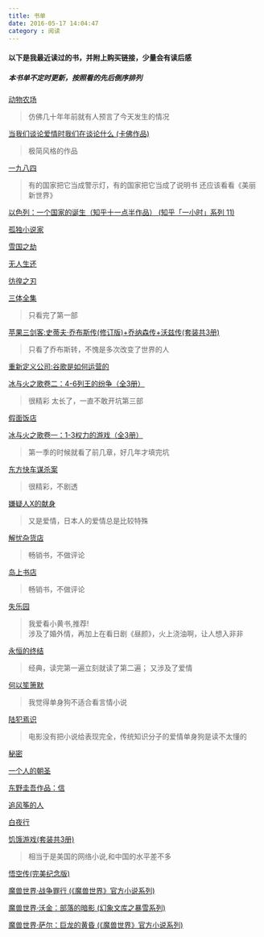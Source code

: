 ```yaml
---
title: 书单
date: 2016-05-17 14:04:47
category : 阅读
---
```


#### 以下是我最近读过的书，并附上购买链接，少量会有读后感  

##### 本书单不定时更新，按照看的先后倒序排列

[动物农场](https://www.amazon.cn/dp/B0099MSHJQ)  
> 仿佛几十年年前就有人预言了今天发生的情况

[当我们谈论爱情时我们在谈论什么 (卡佛作品)](https://www.amazon.cn/gp/product/B00EC431SI)   
> 极简风格的作品

[一九八四 ](https://www.amazon.cn/gp/product)
> 有的国家把它当成警示灯，有的国家把它当成了说明书
> 还应该看看《美丽新世界》  

[以色列：一个国家的诞生（知乎十一点半作品） (知乎「一小时」系列 11)](https://www.amazon.cn/gp/product/B01C30EMLC)  

[孤独小说家](https://www.amazon.cn/gp/product/B01D2G5HQ0)   

[雪国之劫](https://www.amazon.cn/gp/product/B00DGO8XLA)  

[无人生还](https://www.amazon.cn/gp/product/B00T2NGQW2)

[彷徨之刃](https://www.amazon.cn/gp/product/B0111G8BDO)

[三体全集](https://www.amazon.cn/gp/product/B00S4OK1ZS)
> 只看完了第一部

[苹果三剑客:史蒂夫·乔布斯传(修订版)+乔纳森传+沃兹传(套装共3册)](https://www.amazon.cn/gp/product/B00Q3TQMDG)
> 只看了乔布斯转，不愧是多次改变了世界的人

[重新定义公司:谷歌是如何运营的](https://www.amazon.cn/gp/product/B0156DEYQQ)

[冰与火之歌卷二：4-6列王的纷争（全3册）](https://www.amazon.cn/gp/product/B00KYEFUTI)  
>很精彩
>太长了，一直不敢开坑第三部

[假面饭店](https://www.amazon.cn/gp/product/B00J53P6PC)  

[冰与火之歌卷一：1-3权力的游戏（全3册）](https://www.amazon.cn/gp/product/B00KYEFUZC)  
>第一季的时候就看了前几章，好几年才填完坑

[东方快车谋杀案](https://www.amazon.cn/gp/product/B00T238N2I)   
> 很精彩，不剧透

[嫌疑人X的献身](https://www.amazon.cn/gp/product/B00A4QLGJY)  
> 又是爱情，日本人的爱情总是比较特殊

[解忧杂货店](https://www.amazon.cn/gp/product/B00NOQNHP2/)
> 畅销书，不做评论  

[岛上书店](https://www.amazon.cn/gp/product/B00WM1P75S/)
> 畅销书，不做评论   

[失乐园](https://www.amazon.cn/gp/product/B00O0QGPQ8)
> 我爱看小黄书,推荐!  
> 涉及了婚外情，再加上在看日剧《昼颜》，火上浇油啊，让人想入非非  

[永恒的终结](https://www.amazon.cn/gp/product/B00RRCUBJE)  
> 经典，读完第一遍立刻就读了第二遍；
> 又涉及了爱情  

[何以笙箫默](https://www.amazon.cn/gp/product/B00OLKODKI)  
> 我觉得单身狗不适合看言情小说  

[陆犯焉识](https://www.amazon.cn/gp/product/B007SKEQTQ)  
> 电影没有把小说给表现完全，传统知识分子的爱情单身狗是读不太懂的  

[秘密](https://www.amazon.cn/gp/product/B00QM20GC2)  

[一个人的朝圣](https://www.amazon.cn/gp/product/B00EOL1AK0)  

[东野圭吾作品：信](https://www.amazon.cn/gp/product/B00QIECRYY)  

[追风筝的人](https://www.amazon.cn/gp/product/B00A3MTODE)  

[白夜行](https://www.amazon.cn/gp/product/B00BXX5DDM)  

[饥饿游戏(套装共3册)](https://www.amazon.cn/gp/product/B00967XSIE)  
> 相当于是美国的网络小说,和中国的水平差不多  

[悟空传(完美纪念版)](https://www.amazon.cn/gp/product/B00CE1PKXA)  

[魔兽世界·战争罪行 (《魔兽世界》官方小说系列)](https://www.amazon.cn/gp/product/B00JWK8CPE)  

[魔兽世界·沃金：部落的暗影 (幻象文库之暴雪系列)](https://www.amazon.cn/gp/product/B00G8U7OH8)  

[魔兽世界·萨尔：巨龙的黄昏 (《魔兽世界》官方小说系列)](https://www.amazon.cn/gp/product/B00J1FT81M)  

